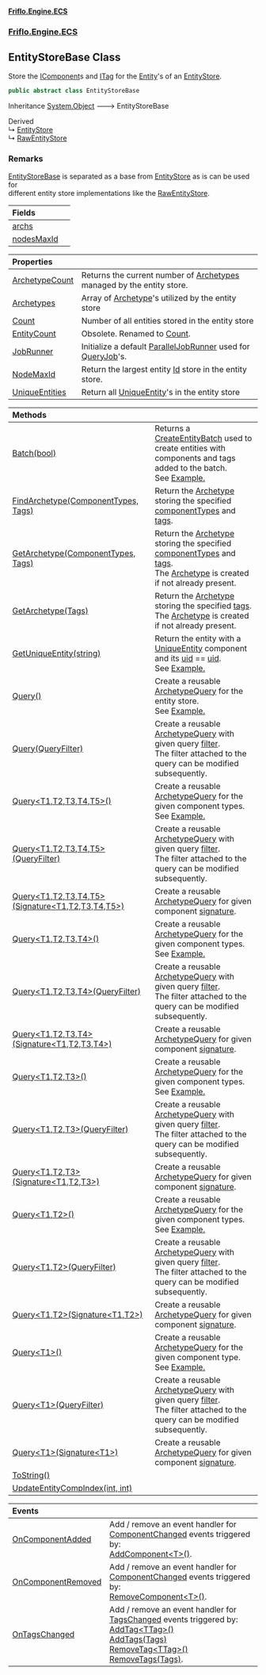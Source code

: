 #### [Friflo.Engine.ECS](index.md 'index')
### [Friflo.Engine.ECS](Friflo.Engine.ECS.md 'Friflo.Engine.ECS')

## EntityStoreBase Class

Store the [IComponent](IComponent.md 'Friflo.Engine.ECS.IComponent')s and [ITag](ITag.md 'Friflo.Engine.ECS.ITag') for the [Entity](Entity.md 'Friflo.Engine.ECS.Entity')'s of an [EntityStore](EntityStore.md 'Friflo.Engine.ECS.EntityStore').

```csharp
public abstract class EntityStoreBase
```

Inheritance [System.Object](https://docs.microsoft.com/en-us/dotnet/api/System.Object 'System.Object') &#129106; EntityStoreBase

Derived  
&#8627; [EntityStore](EntityStore.md 'Friflo.Engine.ECS.EntityStore')  
&#8627; [RawEntityStore](RawEntityStore.md 'Friflo.Engine.ECS.RawEntityStore')

### Remarks
[EntityStoreBase](EntityStoreBase.md 'Friflo.Engine.ECS.EntityStoreBase') is separated as a base from [EntityStore](EntityStore.md 'Friflo.Engine.ECS.EntityStore') as is can be used for<br/>
            different entity store implementations like the [RawEntityStore](RawEntityStore.md 'Friflo.Engine.ECS.RawEntityStore').

| Fields | |
| :--- | :--- |
| [archs](EntityStoreBase.archs.md 'Friflo.Engine.ECS.EntityStoreBase.archs') | |
| [nodesMaxId](EntityStoreBase.nodesMaxId.md 'Friflo.Engine.ECS.EntityStoreBase.nodesMaxId') | |

| Properties | |
| :--- | :--- |
| [ArchetypeCount](EntityStoreBase.ArchetypeCount.md 'Friflo.Engine.ECS.EntityStoreBase.ArchetypeCount') | Returns the current number of [Archetypes](EntityStoreBase.Archetypes.md 'Friflo.Engine.ECS.EntityStoreBase.Archetypes') managed by the entity store. |
| [Archetypes](EntityStoreBase.Archetypes.md 'Friflo.Engine.ECS.EntityStoreBase.Archetypes') | Array of [Archetype](Archetype.md 'Friflo.Engine.ECS.Archetype')'s utilized by the entity store |
| [Count](EntityStoreBase.Count.md 'Friflo.Engine.ECS.EntityStoreBase.Count') | Number of all entities stored in the entity store |
| [EntityCount](EntityStoreBase.EntityCount.md 'Friflo.Engine.ECS.EntityStoreBase.EntityCount') | Obsolete. Renamed to [Count](EntityStoreBase.Count.md 'Friflo.Engine.ECS.EntityStoreBase.Count'). |
| [JobRunner](EntityStoreBase.JobRunner.md 'Friflo.Engine.ECS.EntityStoreBase.JobRunner') | Initialize a default [ParallelJobRunner](ParallelJobRunner.md 'Friflo.Engine.ECS.ParallelJobRunner') used for [QueryJob](QueryJob.md 'Friflo.Engine.ECS.QueryJob')'s. |
| [NodeMaxId](EntityStoreBase.NodeMaxId.md 'Friflo.Engine.ECS.EntityStoreBase.NodeMaxId') | Return the largest entity [Id](Entity.Id.md 'Friflo.Engine.ECS.Entity.Id') store in the entity store. |
| [UniqueEntities](EntityStoreBase.UniqueEntities.md 'Friflo.Engine.ECS.EntityStoreBase.UniqueEntities') | Return all [UniqueEntity](UniqueEntity.md 'Friflo.Engine.ECS.UniqueEntity')'s in the entity store |

| Methods | |
| :--- | :--- |
| [Batch(bool)](EntityStoreBase.Batch(bool).md 'Friflo.Engine.ECS.EntityStoreBase.Batch(bool)') | Returns a [CreateEntityBatch](CreateEntityBatch.md 'Friflo.Engine.ECS.CreateEntityBatch') used to create entities with components and tags added to the batch.<br/> See <a href="https://github.com/friflo/Friflo.Json.Fliox/wiki/Examples-~-Optimization#batch---create-entity">Example.</a> |
| [FindArchetype(ComponentTypes, Tags)](EntityStoreBase.FindArchetype(ComponentTypes,Tags).md 'Friflo.Engine.ECS.EntityStoreBase.FindArchetype(Friflo.Engine.ECS.ComponentTypes, Friflo.Engine.ECS.Tags)') | Return the [Archetype](Archetype.md 'Friflo.Engine.ECS.Archetype') storing the specified [componentTypes](EntityStoreBase.FindArchetype(ComponentTypes,Tags).md#Friflo.Engine.ECS.EntityStoreBase.FindArchetype(Friflo.Engine.ECS.ComponentTypes,Friflo.Engine.ECS.Tags).componentTypes 'Friflo.Engine.ECS.EntityStoreBase.FindArchetype(Friflo.Engine.ECS.ComponentTypes, Friflo.Engine.ECS.Tags).componentTypes') and [tags](EntityStoreBase.FindArchetype(ComponentTypes,Tags).md#Friflo.Engine.ECS.EntityStoreBase.FindArchetype(Friflo.Engine.ECS.ComponentTypes,Friflo.Engine.ECS.Tags).tags 'Friflo.Engine.ECS.EntityStoreBase.FindArchetype(Friflo.Engine.ECS.ComponentTypes, Friflo.Engine.ECS.Tags).tags').<br/> |
| [GetArchetype(ComponentTypes, Tags)](EntityStoreBase.GetArchetype(ComponentTypes,Tags).md 'Friflo.Engine.ECS.EntityStoreBase.GetArchetype(Friflo.Engine.ECS.ComponentTypes, Friflo.Engine.ECS.Tags)') | Return the [Archetype](Archetype.md 'Friflo.Engine.ECS.Archetype') storing the specified [componentTypes](EntityStoreBase.GetArchetype(ComponentTypes,Tags).md#Friflo.Engine.ECS.EntityStoreBase.GetArchetype(Friflo.Engine.ECS.ComponentTypes,Friflo.Engine.ECS.Tags).componentTypes 'Friflo.Engine.ECS.EntityStoreBase.GetArchetype(Friflo.Engine.ECS.ComponentTypes, Friflo.Engine.ECS.Tags).componentTypes') and [tags](EntityStoreBase.GetArchetype(ComponentTypes,Tags).md#Friflo.Engine.ECS.EntityStoreBase.GetArchetype(Friflo.Engine.ECS.ComponentTypes,Friflo.Engine.ECS.Tags).tags 'Friflo.Engine.ECS.EntityStoreBase.GetArchetype(Friflo.Engine.ECS.ComponentTypes, Friflo.Engine.ECS.Tags).tags').<br/> The [Archetype](Archetype.md 'Friflo.Engine.ECS.Archetype') is created if not already present. |
| [GetArchetype(Tags)](EntityStoreBase.GetArchetype(Tags).md 'Friflo.Engine.ECS.EntityStoreBase.GetArchetype(Friflo.Engine.ECS.Tags)') | Return the [Archetype](Archetype.md 'Friflo.Engine.ECS.Archetype') storing the specified [tags](EntityStoreBase.GetArchetype(Tags).md#Friflo.Engine.ECS.EntityStoreBase.GetArchetype(Friflo.Engine.ECS.Tags).tags 'Friflo.Engine.ECS.EntityStoreBase.GetArchetype(Friflo.Engine.ECS.Tags).tags').<br/> The [Archetype](Archetype.md 'Friflo.Engine.ECS.Archetype') is created if not already present. |
| [GetUniqueEntity(string)](EntityStoreBase.GetUniqueEntity(string).md 'Friflo.Engine.ECS.EntityStoreBase.GetUniqueEntity(string)') | Return the entity with a [UniqueEntity](UniqueEntity.md 'Friflo.Engine.ECS.UniqueEntity') component and its [uid](UniqueEntity.uid.md 'Friflo.Engine.ECS.UniqueEntity.uid') == [uid](EntityStoreBase.GetUniqueEntity(string).md#Friflo.Engine.ECS.EntityStoreBase.GetUniqueEntity(string).uid 'Friflo.Engine.ECS.EntityStoreBase.GetUniqueEntity(string).uid').<br/> See <a href="https://github.com/friflo/Friflo.Json.Fliox/wiki/Examples-~-General#unique-entity">Example.</a> |
| [Query()](EntityStoreBase.Query().md 'Friflo.Engine.ECS.EntityStoreBase.Query()') | Create a reusable [ArchetypeQuery](ArchetypeQuery.md 'Friflo.Engine.ECS.ArchetypeQuery') for the entity store.<br/> See <a href="https://github.com/friflo/Friflo.Json.Fliox/wiki/Examples-~-General#query-entities">Example.</a> |
| [Query(QueryFilter)](EntityStoreBase.Query(QueryFilter).md 'Friflo.Engine.ECS.EntityStoreBase.Query(Friflo.Engine.ECS.QueryFilter)') | Create a reusable [ArchetypeQuery](ArchetypeQuery.md 'Friflo.Engine.ECS.ArchetypeQuery') with given query [filter](EntityStoreBase.Query(QueryFilter).md#Friflo.Engine.ECS.EntityStoreBase.Query(Friflo.Engine.ECS.QueryFilter).filter 'Friflo.Engine.ECS.EntityStoreBase.Query(Friflo.Engine.ECS.QueryFilter).filter').<br/> The filter attached to the query can be modified subsequently. |
| [Query&lt;T1,T2,T3,T4,T5&gt;()](EntityStoreBase.Query_T1,T2,T3,T4,T5_().md 'Friflo.Engine.ECS.EntityStoreBase.Query<T1,T2,T3,T4,T5>()') | Create a reusable [ArchetypeQuery](ArchetypeQuery.md 'Friflo.Engine.ECS.ArchetypeQuery') for the given component types.<br/> See <a href="https://github.com/friflo/Friflo.Json.Fliox/wiki/Examples-~-General#query-entities">Example.</a> |
| [Query&lt;T1,T2,T3,T4,T5&gt;(QueryFilter)](EntityStoreBase.Query_T1,T2,T3,T4,T5_(QueryFilter).md 'Friflo.Engine.ECS.EntityStoreBase.Query<T1,T2,T3,T4,T5>(Friflo.Engine.ECS.QueryFilter)') | Create a reusable [ArchetypeQuery](ArchetypeQuery.md 'Friflo.Engine.ECS.ArchetypeQuery') with given query [filter](EntityStoreBase.Query_T1,T2,T3,T4,T5_(QueryFilter).md#Friflo.Engine.ECS.EntityStoreBase.Query_T1,T2,T3,T4,T5_(Friflo.Engine.ECS.QueryFilter).filter 'Friflo.Engine.ECS.EntityStoreBase.Query<T1,T2,T3,T4,T5>(Friflo.Engine.ECS.QueryFilter).filter').<br/> The filter attached to the query can be modified subsequently. |
| [Query&lt;T1,T2,T3,T4,T5&gt;(Signature&lt;T1,T2,T3,T4,T5&gt;)](EntityStoreBase.Query_T1,T2,T3,T4,T5_(Signature_T1,T2,T3,T4,T5_).md 'Friflo.Engine.ECS.EntityStoreBase.Query<T1,T2,T3,T4,T5>(Friflo.Engine.ECS.Signature<T1,T2,T3,T4,T5>)') | Create a reusable [ArchetypeQuery](ArchetypeQuery.md 'Friflo.Engine.ECS.ArchetypeQuery') for given component [signature](EntityStoreBase.Query_T1,T2,T3,T4,T5_(Signature_T1,T2,T3,T4,T5_).md#Friflo.Engine.ECS.EntityStoreBase.Query_T1,T2,T3,T4,T5_(Friflo.Engine.ECS.Signature_T1,T2,T3,T4,T5_).signature 'Friflo.Engine.ECS.EntityStoreBase.Query<T1,T2,T3,T4,T5>(Friflo.Engine.ECS.Signature<T1,T2,T3,T4,T5>).signature'). |
| [Query&lt;T1,T2,T3,T4&gt;()](EntityStoreBase.Query_T1,T2,T3,T4_().md 'Friflo.Engine.ECS.EntityStoreBase.Query<T1,T2,T3,T4>()') | Create a reusable [ArchetypeQuery](ArchetypeQuery.md 'Friflo.Engine.ECS.ArchetypeQuery') for the given component types.<br/> See <a href="https://github.com/friflo/Friflo.Json.Fliox/wiki/Examples-~-General#query-entities">Example.</a> |
| [Query&lt;T1,T2,T3,T4&gt;(QueryFilter)](EntityStoreBase.Query_T1,T2,T3,T4_(QueryFilter).md 'Friflo.Engine.ECS.EntityStoreBase.Query<T1,T2,T3,T4>(Friflo.Engine.ECS.QueryFilter)') | Create a reusable [ArchetypeQuery](ArchetypeQuery.md 'Friflo.Engine.ECS.ArchetypeQuery') with given query [filter](EntityStoreBase.Query_T1,T2,T3,T4_(QueryFilter).md#Friflo.Engine.ECS.EntityStoreBase.Query_T1,T2,T3,T4_(Friflo.Engine.ECS.QueryFilter).filter 'Friflo.Engine.ECS.EntityStoreBase.Query<T1,T2,T3,T4>(Friflo.Engine.ECS.QueryFilter).filter').<br/> The filter attached to the query can be modified subsequently. |
| [Query&lt;T1,T2,T3,T4&gt;(Signature&lt;T1,T2,T3,T4&gt;)](EntityStoreBase.Query_T1,T2,T3,T4_(Signature_T1,T2,T3,T4_).md 'Friflo.Engine.ECS.EntityStoreBase.Query<T1,T2,T3,T4>(Friflo.Engine.ECS.Signature<T1,T2,T3,T4>)') | Create a reusable [ArchetypeQuery](ArchetypeQuery.md 'Friflo.Engine.ECS.ArchetypeQuery') for given component [signature](EntityStoreBase.Query_T1,T2,T3,T4_(Signature_T1,T2,T3,T4_).md#Friflo.Engine.ECS.EntityStoreBase.Query_T1,T2,T3,T4_(Friflo.Engine.ECS.Signature_T1,T2,T3,T4_).signature 'Friflo.Engine.ECS.EntityStoreBase.Query<T1,T2,T3,T4>(Friflo.Engine.ECS.Signature<T1,T2,T3,T4>).signature'). |
| [Query&lt;T1,T2,T3&gt;()](EntityStoreBase.Query_T1,T2,T3_().md 'Friflo.Engine.ECS.EntityStoreBase.Query<T1,T2,T3>()') | Create a reusable [ArchetypeQuery](ArchetypeQuery.md 'Friflo.Engine.ECS.ArchetypeQuery') for the given component types.<br/> See <a href="https://github.com/friflo/Friflo.Json.Fliox/wiki/Examples-~-General#query-entities">Example.</a> |
| [Query&lt;T1,T2,T3&gt;(QueryFilter)](EntityStoreBase.Query_T1,T2,T3_(QueryFilter).md 'Friflo.Engine.ECS.EntityStoreBase.Query<T1,T2,T3>(Friflo.Engine.ECS.QueryFilter)') | Create a reusable [ArchetypeQuery](ArchetypeQuery.md 'Friflo.Engine.ECS.ArchetypeQuery') with given query [filter](EntityStoreBase.Query_T1,T2,T3_(QueryFilter).md#Friflo.Engine.ECS.EntityStoreBase.Query_T1,T2,T3_(Friflo.Engine.ECS.QueryFilter).filter 'Friflo.Engine.ECS.EntityStoreBase.Query<T1,T2,T3>(Friflo.Engine.ECS.QueryFilter).filter').<br/> The filter attached to the query can be modified subsequently. |
| [Query&lt;T1,T2,T3&gt;(Signature&lt;T1,T2,T3&gt;)](EntityStoreBase.Query_T1,T2,T3_(Signature_T1,T2,T3_).md 'Friflo.Engine.ECS.EntityStoreBase.Query<T1,T2,T3>(Friflo.Engine.ECS.Signature<T1,T2,T3>)') | Create a reusable [ArchetypeQuery](ArchetypeQuery.md 'Friflo.Engine.ECS.ArchetypeQuery') for given component [signature](EntityStoreBase.Query_T1,T2,T3_(Signature_T1,T2,T3_).md#Friflo.Engine.ECS.EntityStoreBase.Query_T1,T2,T3_(Friflo.Engine.ECS.Signature_T1,T2,T3_).signature 'Friflo.Engine.ECS.EntityStoreBase.Query<T1,T2,T3>(Friflo.Engine.ECS.Signature<T1,T2,T3>).signature'). |
| [Query&lt;T1,T2&gt;()](EntityStoreBase.Query_T1,T2_().md 'Friflo.Engine.ECS.EntityStoreBase.Query<T1,T2>()') | Create a reusable [ArchetypeQuery](ArchetypeQuery.md 'Friflo.Engine.ECS.ArchetypeQuery') for the given component types.<br/> See <a href="https://github.com/friflo/Friflo.Json.Fliox/wiki/Examples-~-General#query-entities">Example.</a> |
| [Query&lt;T1,T2&gt;(QueryFilter)](EntityStoreBase.Query_T1,T2_(QueryFilter).md 'Friflo.Engine.ECS.EntityStoreBase.Query<T1,T2>(Friflo.Engine.ECS.QueryFilter)') | Create a reusable [ArchetypeQuery](ArchetypeQuery.md 'Friflo.Engine.ECS.ArchetypeQuery') with given query [filter](EntityStoreBase.Query_T1,T2_(QueryFilter).md#Friflo.Engine.ECS.EntityStoreBase.Query_T1,T2_(Friflo.Engine.ECS.QueryFilter).filter 'Friflo.Engine.ECS.EntityStoreBase.Query<T1,T2>(Friflo.Engine.ECS.QueryFilter).filter').<br/> The filter attached to the query can be modified subsequently. |
| [Query&lt;T1,T2&gt;(Signature&lt;T1,T2&gt;)](EntityStoreBase.Query_T1,T2_(Signature_T1,T2_).md 'Friflo.Engine.ECS.EntityStoreBase.Query<T1,T2>(Friflo.Engine.ECS.Signature<T1,T2>)') | Create a reusable [ArchetypeQuery](ArchetypeQuery.md 'Friflo.Engine.ECS.ArchetypeQuery') for given component [signature](EntityStoreBase.Query_T1,T2_(Signature_T1,T2_).md#Friflo.Engine.ECS.EntityStoreBase.Query_T1,T2_(Friflo.Engine.ECS.Signature_T1,T2_).signature 'Friflo.Engine.ECS.EntityStoreBase.Query<T1,T2>(Friflo.Engine.ECS.Signature<T1,T2>).signature'). |
| [Query&lt;T1&gt;()](EntityStoreBase.Query_T1_().md 'Friflo.Engine.ECS.EntityStoreBase.Query<T1>()') | Create a reusable [ArchetypeQuery](ArchetypeQuery.md 'Friflo.Engine.ECS.ArchetypeQuery') for the given component type.<br/> See <a href="https://github.com/friflo/Friflo.Json.Fliox/wiki/Examples-~-General#query-entities">Example.</a> |
| [Query&lt;T1&gt;(QueryFilter)](EntityStoreBase.Query_T1_(QueryFilter).md 'Friflo.Engine.ECS.EntityStoreBase.Query<T1>(Friflo.Engine.ECS.QueryFilter)') | Create a reusable [ArchetypeQuery](ArchetypeQuery.md 'Friflo.Engine.ECS.ArchetypeQuery') with given query [filter](EntityStoreBase.Query_T1_(QueryFilter).md#Friflo.Engine.ECS.EntityStoreBase.Query_T1_(Friflo.Engine.ECS.QueryFilter).filter 'Friflo.Engine.ECS.EntityStoreBase.Query<T1>(Friflo.Engine.ECS.QueryFilter).filter').<br/> The filter attached to the query can be modified subsequently. |
| [Query&lt;T1&gt;(Signature&lt;T1&gt;)](EntityStoreBase.Query_T1_(Signature_T1_).md 'Friflo.Engine.ECS.EntityStoreBase.Query<T1>(Friflo.Engine.ECS.Signature<T1>)') | Create a reusable [ArchetypeQuery](ArchetypeQuery.md 'Friflo.Engine.ECS.ArchetypeQuery') for given component [signature](EntityStoreBase.Query_T1_(Signature_T1_).md#Friflo.Engine.ECS.EntityStoreBase.Query_T1_(Friflo.Engine.ECS.Signature_T1_).signature 'Friflo.Engine.ECS.EntityStoreBase.Query<T1>(Friflo.Engine.ECS.Signature<T1>).signature'). |
| [ToString()](EntityStoreBase.ToString().md 'Friflo.Engine.ECS.EntityStoreBase.ToString()') | |
| [UpdateEntityCompIndex(int, int)](EntityStoreBase.UpdateEntityCompIndex(int,int).md 'Friflo.Engine.ECS.EntityStoreBase.UpdateEntityCompIndex(int, int)') | |

| Events | |
| :--- | :--- |
| [OnComponentAdded](EntityStoreBase.OnComponentAdded.md 'Friflo.Engine.ECS.EntityStoreBase.OnComponentAdded') | Add / remove an event handler for [ComponentChanged](ComponentChanged.md 'Friflo.Engine.ECS.ComponentChanged') events triggered by: <br/>[AddComponent&lt;T&gt;()](Entity.AddComponent_T_().md 'Friflo.Engine.ECS.Entity.AddComponent<T>()'). |
| [OnComponentRemoved](EntityStoreBase.OnComponentRemoved.md 'Friflo.Engine.ECS.EntityStoreBase.OnComponentRemoved') | Add / remove an event handler for [ComponentChanged](ComponentChanged.md 'Friflo.Engine.ECS.ComponentChanged') events triggered by: <br/>[RemoveComponent&lt;T&gt;()](Entity.RemoveComponent_T_().md 'Friflo.Engine.ECS.Entity.RemoveComponent<T>()'). |
| [OnTagsChanged](EntityStoreBase.OnTagsChanged.md 'Friflo.Engine.ECS.EntityStoreBase.OnTagsChanged') | Add / remove an event handler for [TagsChanged](TagsChanged.md 'Friflo.Engine.ECS.TagsChanged') events triggered by:<br/>[AddTag&lt;TTag&gt;()](Entity.AddTag_TTag_().md 'Friflo.Engine.ECS.Entity.AddTag<TTag>()')<br/>[AddTags(Tags)](Entity.AddTags(Tags).md 'Friflo.Engine.ECS.Entity.AddTags(Friflo.Engine.ECS.Tags)')<br/>[RemoveTag&lt;TTag&gt;()](Entity.RemoveTag_TTag_().md 'Friflo.Engine.ECS.Entity.RemoveTag<TTag>()')<br/>[RemoveTags(Tags)](Entity.RemoveTags(Tags).md 'Friflo.Engine.ECS.Entity.RemoveTags(Friflo.Engine.ECS.Tags)'). |
